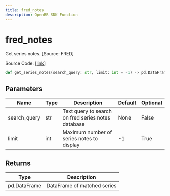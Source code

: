 ```yaml
---
title: fred_notes
description: OpenBB SDK Function
---
```


# fred_notes

Get series notes. [Source: FRED]

Source Code: [[link](https://github.com/OpenBB-finance/OpenBBTerminal/tree/main/openbb_terminal/economy/fred_model.py#L68)]

```python
def get_series_notes(search_query: str, limit: int = -1) -> pd.DataFrame
```
## Parameters

| Name | Type | Description | Default | Optional |
| ---- | ---- | ----------- | ------- | -------- |
| search_query | str | Text query to search on fred series notes database | None | False |
| limit | int | Maximum number of series notes to display | -1 | True |

## Returns

| Type | Description |
| ---- | ----------- |
| pd.DataFrame | DataFrame of matched series |

